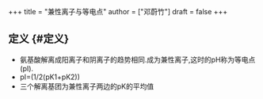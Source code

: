 +++
title = "兼性离子与等电点"
author = ["邓蔚竹"]
draft = false
+++

## 定义 {#定义}

-   氨基酸解离成阳离子和阴离子的趋势相同.成为兼性离子,这时的pH称为等电点(pI).
-   pI=(1/2(pK1+pK2))
-   三个解离基团为兼性离子两边的pK的平均值